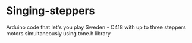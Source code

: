 # Singing-steppers
Arduino code that let's you play Sweden - C418 with up to three steppers motors simultaneously using tone.h library
